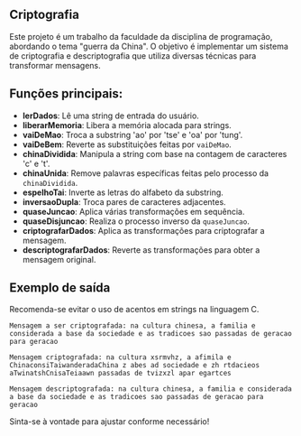 ## Criptografia
Este projeto é um trabalho da faculdade da disciplina de programação, abordando o tema "guerra da China". O objetivo é implementar um sistema de criptografia e descriptografia que utiliza diversas técnicas para transformar mensagens.

## Funções principais:

- **lerDados**: Lê uma string de entrada do usuário.
- **liberarMemoria**: Libera a memória alocada para strings.
- **vaiDeMao**: Troca a substring 'ao' por 'tse' e 'oa' por 'tung'.
- **vaiDeBem**: Reverte as substituições feitas por `vaiDeMao`.
- **chinaDividida**: Manipula a string com base na contagem de caracteres 'c' e 't'.
- **chinaUnida**: Remove palavras específicas feitas pelo processo da `chinaDividida`.
- **espelhoTai**: Inverte as letras do alfabeto da substring.
- **inversaoDupla**: Troca pares de caracteres adjacentes.
- **quaseJuncao**: Aplica várias transformações em sequência.
- **quaseDisjuncao**: Realiza o processo inverso da `quaseJuncao`.
- **criptografarDados**: Aplica as transformações para criptografar a mensagem.
- **descriptografarDados**: Reverte as transformações para obter a mensagem original.

## Exemplo de saída
Recomenda-se evitar o uso de acentos em strings na linguagem C.
```text
Mensagem a ser criptografada: na cultura chinesa, a familia e considerada a base da sociedade e as tradicoes sao passadas de geracao para geracao

Mensagem criptografada: na cultura xsrmvhz, a afimila e ChinaconsiTaiwanderadaChina z abes ad sociedade e zh rtdacieos aTwinatshCnisaTeiaawn passadas de tvizxzl apar egartces 

Mensagem descriptografada: na cultura chinesa, a familia e considerada a base da sociedade e as tradicoes sao passadas de geracao para geracao
```

Sinta-se à vontade para ajustar conforme necessário!






